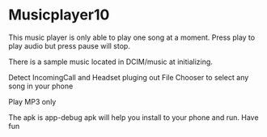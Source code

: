 # Musicplayer10

This music player is only able to play one song at a moment.
Press play to play audio but press pause will stop.

There is a sample music located in DCIM/music at initializing.

Detect IncomingCall and Headset pluging out
File Chooser to select any song in your phone

Play MP3 only

The apk is app-debug apk will help you install to your phone and run.
Have fun
